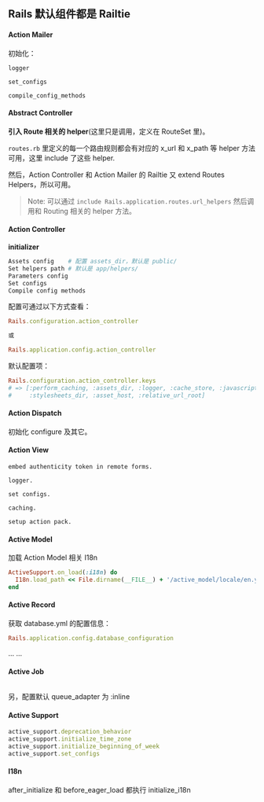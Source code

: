 ## Rails 默认组件都是 Railtie

#### Action Mailer

初始化：

```
logger

set_configs

compile_config_methods
```

#### Abstract Controller

**引入 Route 相关的 helper**(这里只是调用，定义在 RouteSet 里)。

`routes.rb` 里定义的每一个路由规则都会有对应的 x_url 和 x_path 等 helper 方法可用，这里 include 了这些 helper.

然后，Action Controller 和 Action Mailer 的 Railtie 又 extend Routes Helpers，所以可用。

> Note: 可以通过 `include Rails.application.routes.url_helpers` 然后调用和 Routing 相关的 helper 方法。

#### Action Controller

**initializer**

```bash
Assets config    # 配置 assets_dir，默认是 public/
Set helpers path # 默认是 app/helpers/
Parameters config
Set configs
Compile config methods
```

配置可通过以下方式查看：

```ruby
Rails.configuration.action_controller

或

Rails.application.config.action_controller
```

默认配置项：

```ruby
Rails.configuration.action_controller.keys
# => [:perform_caching, :assets_dir, :logger, :cache_store, :javascripts_dir,
#     :stylesheets_dir, :asset_host, :relative_url_root]
```

#### Action Dispatch

初始化 configure 及其它。

#### Action View

```
embed authenticity token in remote forms.

logger.

set configs.

caching.

setup action pack.
```

#### Active Model

加载 Action Model 相关 I18n

```ruby
ActiveSupport.on_load(:i18n) do
  I18n.load_path << File.dirname(__FILE__) + '/active_model/locale/en.yml'
end
```

#### Active Record

获取 database.yml 的配置信息：

```ruby
Rails.application.config.database_configuration
```

... ...

#### Active Job

```

```

另，配置默认 queue_adapter 为 :inline

#### Active Support

```ruby
active_support.deprecation_behavior
active_support.initialize_time_zone
active_support.initialize_beginning_of_week
active_support.set_configs
```

#### I18n

after_initialize 和 before_eager_load 都执行 initialize_i18n
